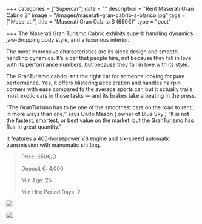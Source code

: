 +++
categories = ["Supercar"]
date = ""
description = "Rent Maserati Gran Cabrio S"
image = "/images/maserati-gran-cabrio-s-blanco.jpg"
tags = ["Maserati"]
title = "Maserati Gran Cabrio S (650€)"
type = "post"

+++
The Maserati Gran Turismo Cabrio exhibits superb handling dynamics, jaw-dropping body style, and a luxurious interior.

The most impressive characteristics are its sleek design and smooth handling dynamics. It’s a car that people hire, not because they fall in love with its performance numbers, but because they fall in love with its style.

The GranTurismo cabrio isn’t the right car for someone looking for pure performance. Yes, it offers blistering acceleration and handles hairpin corners with ease compared to the average sports car, but it actually trails most exotic cars in those tasks — and its brakes take a beating in the press.

“The GranTurismo has to be one of the smoothest cars on the road to rent , in more ways than one,” says Carlo Mason ( owner of Blue Sky ) “It is not the fastest, smartest, or best value on the market, but the GranTurismo has flair in great quantity.”

It features a 405-horsepower V8 engine and six-speed automatic transmission with manumatic shifting.

> Price: 650€/D
>
> Deposit €: 4,000
>
> Min Age: 25
>
> Min Hire Period Days: 2

![](/images/maserati-1.jpg)

[![](/images/boton.png)](https://supercarmarbella.com/contact/ "Book")